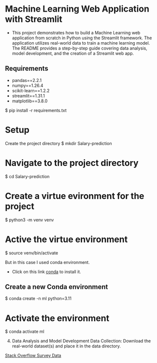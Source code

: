 # Machine Learning Web Application with Streamlit

- This project demonstrates how to build a Machine Learning web application from scratch in Python using the Streamlit framework. The application utilizes real-world data to train a machine learning model. The README provides a step-by-step guide covering data analysis, model development, and the creation of a Streamlit web app.

## Requirements

- pandas==2.2.1
- numpy==1.26.4
- scikit-learn==1.2.2
- streamlit==1.31.1
- matplotlib==3.8.0

$ pip install -r requirements.txt

# Setup
Create the project directory
$ mkdir Salary-prediction 

# Navigate to the project directory
$ cd Salary-prediction

# Create a virtue evironment for the project
$ python3 -m venv venv

# Active the virtue environment
$ source venv/bin/activate 

But in this case I used conda environment.
- Click on this link [conda](https://docs.anaconda.com/free/miniconda/#quick-command-line-install) to install it.

## Create a new Conda environment
$ conda create -n ml python=3.11

# Activate the environment
$ conda activate ml

4. Data Analysis and Model Development
Data Collection:
Download the real-world dataset(s) and place it in the data directory.

[Stack Overflow Survey Data](https://insights.stackoverflow.com/survey)